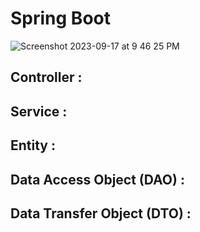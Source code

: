 
# Spring Boot 
![Screenshot 2023-09-17 at 9 46 25 PM](https://github.com/SiddharthMathurDeveloper/Backend-Engineering/assets/133037456/e855cdfb-5045-4599-ae2e-73f17e6abcca)

## Controller :

## Service :

## Entity :

## Data Access Object (DAO) :

## Data Transfer Object (DTO) :

